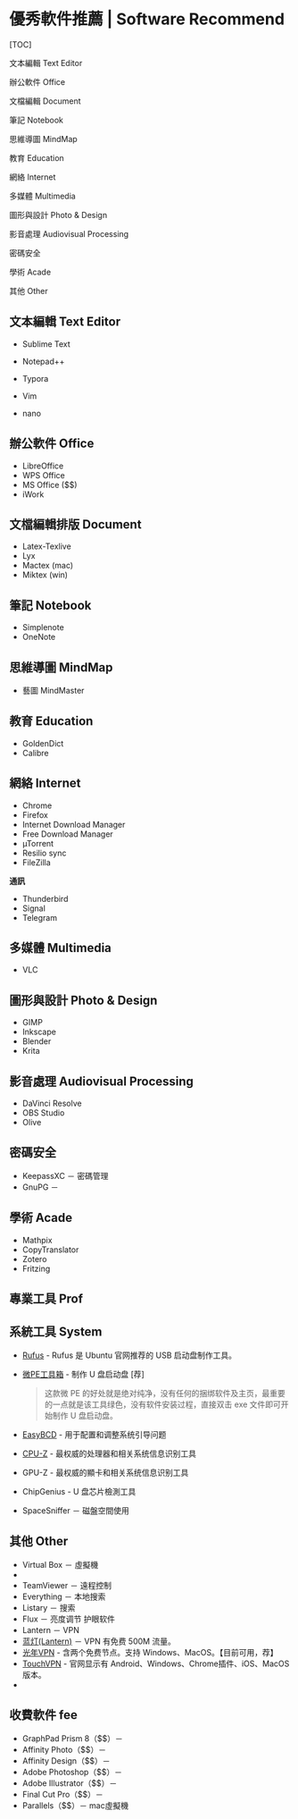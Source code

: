 # 優秀軟件推薦 | Software Recommend

[TOC]

文本編輯 Text Editor

辦公軟件 Office

文檔編輯 Document

筆記 Notebook

思維導圖 MindMap

教育 Education

網絡 Internet

多媒體 Multimedia

圖形與設計 Photo & Design

影音處理 Audiovisual Processing

密碼安全 

學術 Acade

其他 Other 



## 文本編輯 Text Editor

* Sublime Text
* Notepad++
* Typora

* Vim
* nano



## 辦公軟件 Office

* LibreOffice
* WPS Office
* MS Office ($$)
* iWork



## 文檔編輯排版 Document

* Latex-Texlive
* Lyx
* Mactex (mac)
* Miktex (win)



## 筆記 Notebook

* Simplenote
* OneNote



## 思維導圖 MindMap

* 藝圖 MindMaster



## 教育 Education

* GoldenDict
* Calibre



## 網絡 Internet

* Chrome
* Firefox
* Internet Download Manager
* Free Download Manager
* µTorrent
* Resilio sync
* FileZilla

**通訊**

* Thunderbird
* Signal
* Telegram



## 多媒體 Multimedia

* VLC



## 圖形與設計 Photo & Design

* GIMP
* Inkscape
* Blender
* Krita



## 影音處理 Audiovisual Processing

* DaVinci Resolve
* OBS Studio
* Olive



## 密碼安全 

* KeepassXC － 密碼管理
* GnuPG － 



## 學術 Acade

* Mathpix
* CopyTranslator
* Zotero
* Fritzing



## 專業工具 Prof



## 系統工具 System

* [Rufus](https://rufus.akeo.ie/) - Rufus 是 Ubuntu 官网推荐的 USB 启动盘制作工具。

* [微PE工具箱](http://www.wepe.com.cn/) - 制作 U 盘启动盘 [荐]

    > 这款微 PE 的好处就是绝对纯净，没有任何的捆绑软件及主页，最重要的一点就是该工具绿色，没有软件安装过程，直接双击 exe 文件即可开始制作 U 盘启动盘。

* [EasyBCD](https://neosmart.net/EasyBCD/) - 用于配置和调整系统引导问题

* [CPU-Z](https://www.cpuid.com/softwares/cpu-z.html#version-history) - 最权威的处理器和相关系统信息识别工具

* GPU-Z - 最权威的顯卡和相关系统信息识别工具

* ChipGenius - U 盘芯片檢測工具

* SpaceSniffer － 磁盤空間使用



## 其他 Other 

* Virtual Box － 虛擬機
* 
* TeamViewer － 遠程控制
* Everything － 本地搜索
* Listary － 搜索
* Flux － 亮度调节 护眼软件
* Lantern － VPN
* [蓝灯(Lantern)](https://github.com/getlantern/lantern) － VPN 有免费 500M 流量。
* [光年VPN](https://www.lightyearvpn.com/) - 含两个免费节点。支持 Windows、MacOS。【目前可用，荐】
* [TouchVPN](https://touchvpn.net/) - 官网显示有 Android、Windows、Chrome插件、iOS、MacOS 版本。
* 



## 收費軟件 fee

* GraphPad Prism 8（$$）－ 
* Affinity Photo（$$）－ 
* Affinity Design（$$）－ 
* Adobe Photoshop（$$）－ 
* Adobe Illustrator（$$）－ 
* Final Cut Pro（$$）－ 
* Parallels（$$）－ mac虛擬機

